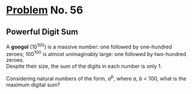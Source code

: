 # [Problem](https://projecteuler.net/problem=56) No. 56

## Powerful Digit Sum

A **googol** (10<sup>100</sup>) is a massive number: one followed by one-hundred zeroes; 100<sup>100</sup> is almost unimaginably large: one followed by two-hundred zeroes.<br>
Despite their size, the sum of the digits in each number is only 1.

Considering natural numbers of the form, <var>a</var><sup><var>b</var></sup>, where <var>a</var>, <var>b</var> < 100, what is the maximum digital sum?
